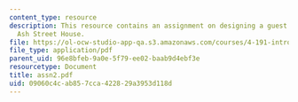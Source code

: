 ```yaml
---
content_type: resource
description: This resource contains an assignment on designing a guest pavilion for
  Ash Street House.
file: https://ol-ocw-studio-app-qa.s3.amazonaws.com/courses/4-191-introduction-to-integrated-design-fall-2006/09060c4cab857cca422829a3953d118d_assn2.pdf
file_type: application/pdf
parent_uid: 96e8bfeb-9a0e-5f79-ee02-baab9d4ebf3e
resourcetype: Document
title: assn2.pdf
uid: 09060c4c-ab85-7cca-4228-29a3953d118d
---
```

